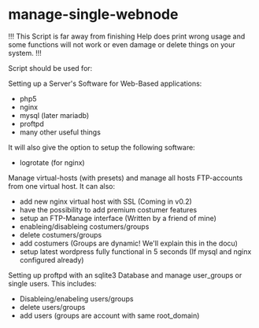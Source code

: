 # manage-single-webnode

!!! This Script is far away from finishing
Help does print wrong usage and some functions will not work or even damage
or delete things on your system. !!!


Script should be used for:

Setting up a Server's Software for Web-Based applications:
- php5
- nginx
- mysql (later mariadb)
- proftpd
- many other useful things

It will also give the option to setup the following software:
- logrotate (for nginx)

Manage virtual-hosts (with presets) and manage all hosts FTP-accounts from one virtual host.
It can also:
- add new nginx virtual host with SSL (Coming in v0.2)
- have the possibility to add premium costumer features
- setup an FTP-Manage interface (Written by a friend of mine)
- enableing/disableing costumers/groups
- delete costumers/groups
- add costumers (Groups are dynamic! We'll explain this in the docu)
- setup latest wordpress fully functional in 5 seconds (If mysql and nginx configured already)

Setting up proftpd with an sqlite3 Database and manage user_groups or single users.
This includes:
- Disableing/enabeling users/groups
- delete users/groups
- add users (groups are account with same root_domain)
